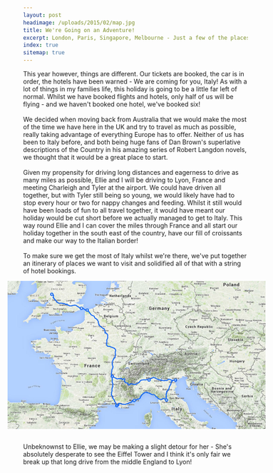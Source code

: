 ```yaml
---
layout: post
headimage: /uploads/2015/02/map.jpg
title: We're Going on an Adventure!
excerpt: London, Paris, Singapore, Melbourne - Just a few of the places Charleigh and I have been (with/without the kids) in the last few years, but not once have we been on holiday together!
index: true
sitemap: true
---
```


This year however, things are different. Our tickets are booked, the car is in order, the hotels have been warned - We are coming for you, Italy! As with a lot of things in my families life, this holiday is going to be a little far left of normal. Whilst we have booked flights and hotels, only half of us will be flying - and we haven't booked one hotel, we've booked six!<BR><BR>We decided when moving back from Australia that we would make the most of the time we have here in the UK and try to travel as much as possible, really taking advantage of everything Europe has to offer. Neither of us has been to Italy before, and both being huge fans of Dan Brown's superlative descriptions of the Country in his amazing series of Robert Langdon novels, we thought that it would be a great place to start.<BR><BR>Given my propensity for driving long distances and eagerness to drive as many miles as possible, Ellie and I will be driving to Lyon, France and meeting Charleigh and Tyler at the airport. We could have driven all together, but with Tyler still being so young, we would likely have had to stop every hour or two for nappy changes and feeding. Whilst it still would have been loads of fun to all travel together, it would have meant our holiday would be cut short before we actually managed to get to Italy. This way round Ellie and I can cover the miles through France and all start our holiday together in the south east of the country, have our fill of croissants and make our way to the Italian border!<BR><BR>To make sure we get the most of Italy whilst we're there, we've put together an itinerary of places we want to visit and solidified all of that with a string of hotel bookings. 
<img src="/uploads/2015/02/map.jpg" style="margin: 1em 0; max-width: 115% !important; margin-left: -7%;">

Unbeknownst to Ellie, we may be making a slight detour for her - She's absolutely desperate to see the Eiffel Tower and I think it's only fair we break up that long drive from the middle England to Lyon!
